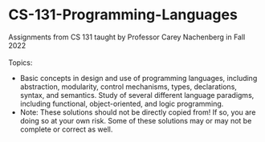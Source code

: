 # CS-131-Programming-Languages
Assignments from CS 131 taught by Professor Carey Nachenberg in Fall 2022 <br /> 
<br /> 
Topics: <br /> 
- Basic concepts in design and use of programming languages, including abstraction, modularity, control mechanisms, types, declarations, syntax, and semantics. Study of several different language paradigms, including functional, object-oriented, and logic programming.
- Note: These solutions should not be directly copied from! If so, you are doing so at your own risk. Some of these solutions may or may not be complete or correct as well.
